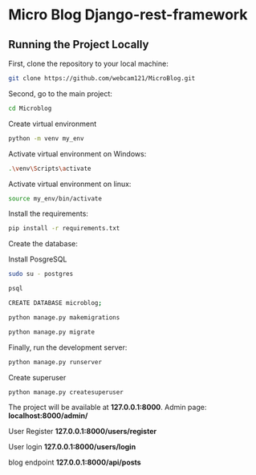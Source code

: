 # Micro Blog Django-rest-framework

## Running the Project Locally

First, clone the repository to your local machine:

```bash
git clone https://github.com/webcam121/MicroBlog.git
```

Second, go to the main project:

```bash
cd Microblog
```

Create virtual environment

```bash
python -m venv my_env
```
Activate virtual environment on Windows:
```bash
.\venv\Scripts\activate
```
Activate virtual environment on linux:
```bash
source my_env/bin/activate
```


Install the requirements:

```bash
pip install -r requirements.txt
```

Create the database:

Install PosgreSQL

```bash
sudo su - postgres
```

```bash
psql
```

```bash
CREATE DATABASE microblog;
```
```bash
python manage.py makemigrations
```
```bash
python manage.py migrate
```

Finally, run the development server:

```bash
python manage.py runserver
```

Create superuser

```bash
python manage.py createsuperuser
```

The project will be available at **127.0.0.1:8000**.
Admin page: **localhost:8000/admin/**

User Register **127.0.0.1:8000/users/register**

User login **127.0.0.1:8000/users/login**

blog endpoint **127.0.0.1:8000/api/posts**
